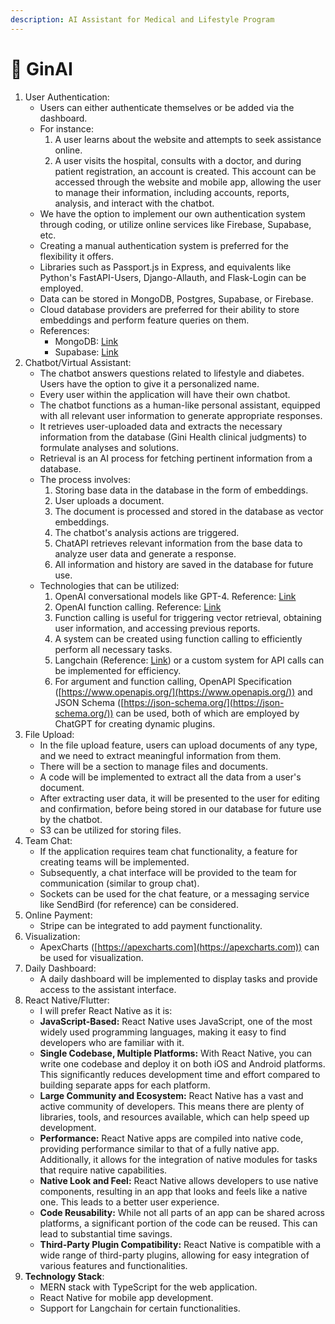 ```yaml
---
description: AI Assistant for Medical and Lifestyle Program
---
```


# 🤖 GinAI

1. User Authentication:
   * Users can either authenticate themselves or be added via the dashboard.
   * For instance:
     1. A user learns about the website and attempts to seek assistance online.
     2. A user visits the hospital, consults with a doctor, and during patient registration, an account is created. This account can be accessed through the website and mobile app, allowing the user to manage their information, including accounts, reports, analysis, and interact with the chatbot.
   * We have the option to implement our own authentication system through coding, or utilize online services like Firebase, Supabase, etc.
   * Creating a manual authentication system is preferred for the flexibility it offers.
   * Libraries such as Passport.js in Express, and equivalents like Python's FastAPI-Users, Django-Allauth, and Flask-Login can be employed.
   * Data can be stored in MongoDB, Postgres, Supabase, or Firebase.
   * Cloud database providers are preferred for their ability to store embeddings and perform feature queries on them.
   * References:
     * MongoDB: [Link](https://www.mongodb.com/products/platform/atlas-vector-search)
     * Supabase: [Link](https://supabase.com/docs/guides/ai)
2. Chatbot/Virtual Assistant:
   * The chatbot answers questions related to lifestyle and diabetes. Users have the option to give it a personalized name.
   * Every user within the application will have their own chatbot.
   * The chatbot functions as a human-like personal assistant, equipped with all relevant user information to generate appropriate responses.
   * It retrieves user-uploaded data and extracts the necessary information from the database (Gini Health clinical judgments) to formulate analyses and solutions.
   * Retrieval is an AI process for fetching pertinent information from a database.
   * The process involves:
     1. Storing base data in the database in the form of embeddings.
     2. User uploads a document.
     3. The document is processed and stored in the database as vector embeddings.
     4. The chatbot's analysis actions are triggered.
     5. ChatAPI retrieves relevant information from the base data to analyze user data and generate a response.
     6. All information and history are saved in the database for future use.
   * Technologies that can be utilized:
     1. OpenAI conversational models like GPT-4. Reference: [Link](https://platform.openai.com/docs/models/overview)
     2. OpenAI function calling. Reference: [Link](https://openai.com/blog/function-calling-and-other-api-updates)
     3. Function calling is useful for triggering vector retrieval, obtaining user information, and accessing previous reports.
     4. A system can be created using function calling to efficiently perform all necessary tasks.
     5. Langchain (Reference: [Link](https://python.langchain.com/docs/modules/agents/agent\_types/openai\_functions\_agent)) or a custom system for API calls can be implemented for efficiency.
     6. For argument and function calling, OpenAPI Specification ([https://www.openapis.org/](https://www.openapis.org/)) and JSON Schema ([https://json-schema.org/](https://json-schema.org/)) can be used, both of which are employed by ChatGPT for creating dynamic plugins.
3. File Upload:
   * In the file upload feature, users can upload documents of any type, and we need to extract meaningful information from them.
   * There will be a section to manage files and documents.
   * A code will be implemented to extract all the data from a user's document.
   * After extracting user data, it will be presented to the user for editing and confirmation, before being stored in our database for future use by the chatbot.
   * S3 can be utilized for storing files.
4. Team Chat:
   * If the application requires team chat functionality, a feature for creating teams will be implemented.
   * Subsequently, a chat interface will be provided to the team for communication (similar to group chat).
   * Sockets can be used for the chat feature, or a messaging service like SendBird (for reference) can be considered.
5. Online Payment:
   * Stripe can be integrated to add payment functionality.
6. Visualization:
   * ApexCharts ([https://apexcharts.com](https://apexcharts.com)) can be used for visualization.
7. Daily Dashboard:
   * A daily dashboard will be implemented to display tasks and provide access to the assistant interface.
8. React Native/Flutter:
   * I will prefer React Native as it is:
   * **JavaScript-Based:** React Native uses JavaScript, one of the most widely used programming languages, making it easy to find developers who are familiar with it.
   * **Single Codebase, Multiple Platforms:** With React Native, you can write one codebase and deploy it on both iOS and Android platforms. This significantly reduces development time and effort compared to building separate apps for each platform.
   * **Large Community and Ecosystem:** React Native has a vast and active community of developers. This means there are plenty of libraries, tools, and resources available, which can help speed up development.
   * **Performance:** React Native apps are compiled into native code, providing performance similar to that of a fully native app. Additionally, it allows for the integration of native modules for tasks that require native capabilities.
   * **Native Look and Feel:** React Native allows developers to use native components, resulting in an app that looks and feels like a native one. This leads to a better user experience.
   * **Code Reusability:** While not all parts of an app can be shared across platforms, a significant portion of the code can be reused. This can lead to substantial time savings.
   * **Third-Party Plugin Compatibility:** React Native is compatible with a wide range of third-party plugins, allowing for easy integration of various features and functionalities.
9. **Technology Stack**:
   * MERN stack with TypeScript for the web application.
   * React Native for mobile app development.
   * Support for Langchain for certain functionalities.
